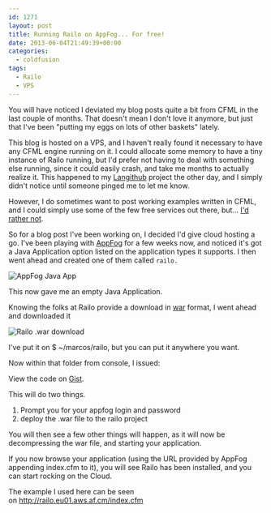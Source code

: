 ```yaml
---
id: 1271
layout: post
title: Running Railo on AppFog... For free!
date: 2013-06-04T21:49:39+00:00
categories:
  - coldfusion
tags:
  - Railo
  - VPS
---
```

You will have noticed I deviated my blog posts quite a bit from CFML in the last couple of months. That doesn't mean I don't love it anymore, but just that I've been "putting my eggs on lots of other baskets" lately.

This blog is hosted on a VPS, and I haven't really found it necessary to have any CFML engine running on it. I could allocate some memory to have a tiny instance of Railo running, but I'd prefer not having to deal with something else running, since it could easily crash, and take me months to actually realize it. This happened to my <a title="Langithub" href="https://www.placona.co.uk/1244/general-techie-stuff/my-nodejs-app-development-experience/" target="_blank">Langithub</a> project the other day, and I simply didn't notice until someone pinged me to let me know.

However, I do sometimes want to post working examples written in CFML, and I could simply use some of the few free services out there, but... <a href="http://cfmlblog.adamcameron.me/2013/05/we-interrupt-this-service.html" target="_blank">I'd rather not</a>.

So for a blog post I've been working on, I decided I'd give cloud hosting a go. I've been playing with <a title="AppFog" href="https://www.appfog.com/" target="_blank">AppFog</a> for a few weeks now, and noticed it's got a Java Application option listed on the application types it supports. I then went ahead and created one of them called `railo.`

<img class="size-full wp-image-1275 alignnone" alt="AppFog Java App" src="/images/2013/06/Screen-Shot-2013-06-04-at-21.31.032.png" width="560" height="285" srcset="/images/2013/06/Screen-Shot-2013-06-04-at-21.31.032.png 560w, /images/2013/06/Screen-Shot-2013-06-04-at-21.31.032-300x152.png 300w" sizes="(max-width: 560px) 100vw, 560px" />

This now gave me an empty Java Application.

Knowing the folks at Railo provide a download in [war](http://en.wikipedia.org/wiki/WAR_(Sun_file_format) "Java War") format, I went ahead and downloaded it

<img class="alignnone size-full wp-image-1276" alt="Railo .war download" src="/images/2013/06/Screen-Shot-2013-06-04-at-21.37.44.png" width="560" height="472" srcset="/images/2013/06/Screen-Shot-2013-06-04-at-21.37.44.png 560w, /images/2013/06/Screen-Shot-2013-06-04-at-21.37.44-300x252.png 300w" sizes="(max-width: 560px) 100vw, 560px" />

I've put it on $ ~/marcos/railo, but you can put it anywhere you want.

Now within that folder from console, I issued:

<div class="oembed-gist">
  <noscript>
    View the code on <a href="https://gist.github.com/5709409">Gist</a>.
  </noscript>
</div>

This will do two things.

  1. <span style="line-height: 13px;">Prompt you for your appfog login and password</span>
  2. deploy the .war file to the railo project

You will then see a few other things will happen, as it will now be decompressing the war file, and starting your application.

If you now browse your application (using the URL provided by AppFog appending index.cfm to it), you will see Railo has been installed, and you can start rocking on the Cloud.

The example I used here can be seen on <a title="Railo on AppFog" href="http://railo.eu01.aws.af.cm/index.cfm" target="_blank" class="broken_link">http://railo.eu01.aws.af.cm/index.cfm</a>
